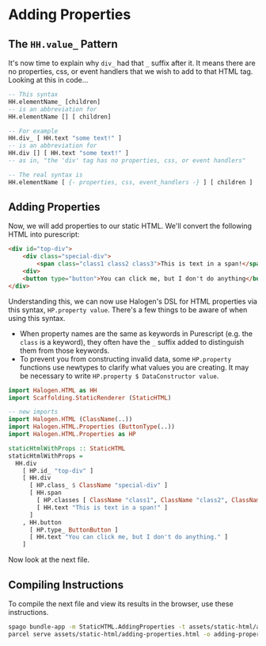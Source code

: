 # Adding Properties

## The `HH.value_` Pattern

It's now time to explain why `div_` had that `_` suffix after it. It means there are no properties, css, or event handlers that we wish to add to that HTML tag. Looking at this in code...
```purescript
-- This syntax
HH.elementName_ [children]
-- is an abbreviation for
HH.elementName [] [ children]

-- For example
HH.div_ [ HH.text "some text!" ]
-- is an abbreviation for
HH.div [] [ HH.text "some text!" ]
-- as in, "the 'div' tag has no properties, css, or event handlers"

-- The real syntax is
HH.elementName [ {- properties, css, event_handlers -} ] [ children ]
```

## Adding Properties

Now, we will add properties to our static HTML. We'll convert the following HTML into purescript:
```html
<div id="top-div">
    <div class="special-div">
        <span class="class1 class2 class3">This is text in a span!</span>
    <div>
    <button type="button">You can click me, but I don't do anything</button>
</div>
```

Understanding this, we can now use Halogen's DSL for HTML properties via this syntax, `HP.property value`. There's a few things to be aware of when using this syntax.
- When property names are the same as keywords in Purescript (e.g. the `class` is a keyword), they often have the `_` suffix added to distinguish them from those keywords.
- To prevent you from constructing invalid data, some `HP.property` functions use newtypes to clarify what values you are creating. It may be necessary to write `HP.property $ DataConstructor value`.
```purescript
import Halogen.HTML as HH
import Scaffolding.StaticRenderer (StaticHTML)

-- new imports
import Halogen.HTML (ClassName(..))
import Halogen.HTML.Properties (ButtonType(..))
import Halogen.HTML.Properties as HP

staticHtmlWithProps :: StaticHTML
staticHtmlWithProps =
  HH.div
    [ HP.id_ "top-div" ]
    [ HH.div
      [ HP.class_ $ ClassName "special-div" ]
      [ HH.span
        [ HP.classes [ ClassName "class1", ClassName "class2", ClassName "class3" ] ]
        [ HH.text "This is text in a span!" ]
      ]
    , HH.button
      [ HP.type_ ButtonButton ]
      [ HH.text "You can click me, but I don't do anything." ]
    ]

```

Now look at the next file.

## Compiling Instructions

To compile the next file and view its results in the browser, use these instructions.

```bash
spago bundle-app -m StaticHTML.AddingProperties -t assets/static-html/adding-properties.js
parcel serve assets/static-html/adding-properties.html -o adding-properties--parcelified.html --open
```
